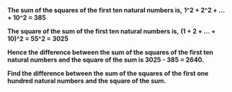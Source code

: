 **The sum of the squares of the first ten natural numbers is,**
**1^2 + 2^2 + ... + 10^2 = 385**

**The square of the sum of the first ten natural numbers is,**
**(1 + 2 + ... + 10)^2 = 55^2 = 3025**

**Hence the difference between the sum of the squares of the first ten natural numbers and the square of the sum is 3025 - 385 = 2640.**

**Find the difference between the sum of the squares of the first one hundred natural numbers and the square of the sum.**
